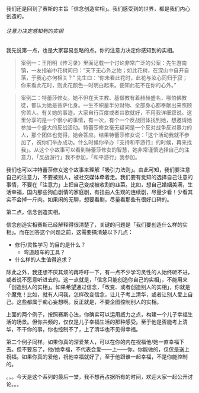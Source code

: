 我们还是回到了赛斯的主旨「信念创造实相」。我们感受到的世界，都是我们内心创造的。



###### 注意力决定感知到的实相

我先说第一点，也是大家容易忽略的点。你的注意力决定你感知到的实相。

> 案例一：王阳明《传习录》里面记载一个讨论非常广泛的公案：先生游南镇，一友指岩中花树问曰：“天下无心外之物；如此花树，在深山中自开自落，于我心亦何相关？” 先生曰：“你未看此花时，此花与汝心同归于寂；你来看此花时，则此花颜色一时明白起来。便知此花不在你的心外。”



> 案例二：特蕾莎修女。她不但在天主教、基督教有着赫赫盛名，哪怕佛教徒，都认为她是菩萨化身。一生不积蓄半分财物、全部身心都奉献出来照顾穷苦人。有关她的事迹，大家自行百度或者谷歌就好，不用我详细叙说。这里分享的是一个很小的事情，有一次，有个一个反战团体找到她，想邀请她参加一个盛大的反战活动。特蕾莎修女毫无疑问是一个反对战争反对暴力的人，那个团体也觉得，她会答应。结果特蕾莎修女说：「这个活动我就不参加了，祝你们举办成功。什么时候你举办『支持和平游行』的时候，再来找我」。从这个小故事可以看到特蕾莎修女的智慧，她非常谨慎选择自己的注意力，「反战游行」我不参加，「和平游行」我参加。



我们也可以冲特蕾莎修女这个故事来理解「吸引力法则」。由此可知，我们要注意自己的注意力，不要被别人，被社交媒体牵着走。我们要有觉知的选择自己注意的事情，不要在「注意力」上把自己变成被收割的韭菜。比如，想自己婚姻美满，生活幸福，国内那些狗血剧情的家庭剧，有扭曲人生观的连续剧，尽量少看！少看其实不会掉一斤肉。如果闲的无聊，想要看剧，尽量看那些有很好口碑的。



第二点，信念创造实相。

信念创造实相赛斯已经解释得很清楚了，关键的问题是「我们要创造什么样的实相」。而在回答这个问题之前，这需要搞清楚以下几点：

- 修行/灵性学习 的目的是什么？
  - 弯道超车的工具？
- 什么样的人生值得追求？



除此之外，我还想不厌其烦的再呼吁一下，有一点不少学习灵性的人始终听不进，或者说不愿意听进去的。这一点就是，「信念只能创造你自己的实相」，不能用来「创造别人的实相」。如果希望通过信念，「改变、或者创造别人的实相」，你就是个魔鬼！比如，就有人问我，怎样改变信念，让儿子考上清华，或者让别人爱上自己。这些都属于痴心妄想啊。反正就是，不要企图控制别人的实相。

上面的两个例子，按照赛斯心法，你确实可以运用威力之点，构建一个儿子幸福生活的场景。但你共频的，仅仅是儿子幸福生活的那种感受。至于他是否能考上清华，不干你的事，你也控制不了，上了清华也不见得幸福。

第二个例子同样。如果你真的深爱某人，可以在你的内在祝福他/她一直幸福下去。但不要忘了，他/她幸福，不代表会爱——上——你。你能做的，仅仅是送上祝福。如果你真的爱他，祝他幸福就好了，至于他跟谁一起幸福，不是你能控制的。



。。。今天是这个系列的最后一堂，我不想再占据所有的时间，欢迎大家一起公开讨论。。。